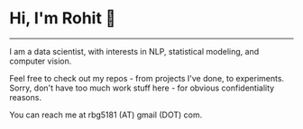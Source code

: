 # Hi, I'm Rohit 👋
-------------------
I am a data scientist, with interests in NLP, statistical modeling, and computer vision.

Feel free to check out my repos - from projects I've done, to experiments. Sorry, don't have too much work stuff here - for obvious confidentiality reasons. 

You can reach me at rbg5181 (AT) gmail (DOT) com.
<!--
**rgangu/rgangu** is a ✨ _special_ ✨ repository because its `README.md` (this file) appears on your GitHub profile.
---------------------------------


